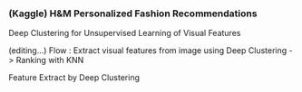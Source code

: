 ###  (Kaggle) H&M Personalized Fashion Recommendations 

Deep Clustering for Unsupervised Learning of Visual Features

(editing...)
Flow : Extract visual features from image using Deep Clustering -> Ranking with KNN

Feature Extract by Deep Clustering
